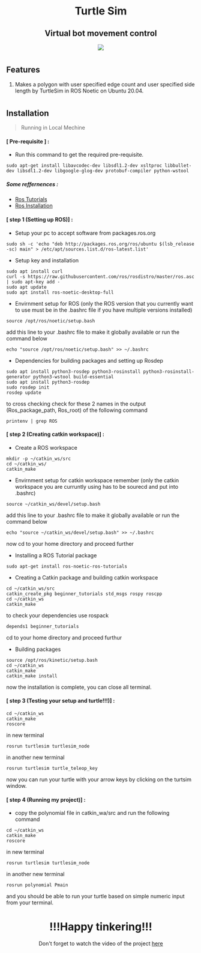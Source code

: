 <div align="center">

# Turtle Sim
## Virtual bot movement control 

<img src="https://img.shields.io/badge/ros-%230A0FF9.svg?style=for-the-badge&logo=ros&logoColor=white"/>
</div>

#
## Features
1) Makes a polygon with user specified edge count and user specified side length by TurtleSim in ROS Noetic on Ubuntu 20.04.

#
## Installation

> Running in Local Mechine 
> 

#### [ Pre-requisite ] : 
- Run this command to get the required pre-requisite.
``` 
sudo apt-get install libavcodec-dev libsdl1.2-dev xsltproc libbullet-dev libsdl1.2-dev libgoogle-glog-dev protobuf-compiler python-wstool
```

##### Some reffernences :
- [Ros Tutorials](http://wiki.ros.org/ROS/Tutorials)
- [Ros Installation](http://wiki.ros.org/noetic/Installation/Ubuntu)

#### [ step 1 (Setting up ROS)] :
- Setup your pc to accept software from packages.ros.org
``` 
sudo sh -c 'echo "deb http://packages.ros.org/ros/ubuntu $(lsb_release -sc) main" > /etc/apt/sources.list.d/ros-latest.list'
```  

   
- Setup key and installation
``` 
sudo apt install curl
curl -s https://raw.githubusercontent.com/ros/rosdistro/master/ros.asc | sudo apt-key add -
sudo apt update
sudo apt install ros-noetic-desktop-full
```  
  
  
- Envirnment setup for ROS
(only the ROS version that you currently want to use must be in the .bashrc file if you have multiple versions installed)
``` 
source /opt/ros/noetic/setup.bash
```
add this line to your .bashrc file to make it globally available or run the command below
```
echo "source /opt/ros/noetic/setup.bash" >> ~/.bashrc
```  
  
  
- Dependencies for building packages and setting up Rosdep
``` 
sudo apt install python3-rosdep python3-rosinstall python3-rosinstall-generator python3-wstool build-essential
sudo apt install python3-rosdep
sudo rosdep init
rosdep update
```  
to cross checking check for these 2 names in the output (Ros_package_path, Ros_root) of the following command
``` 
printenv | grep ROS
```  
  
  
#### [ step 2 (Creating catkin workspace)] :
- Create a ROS workspace
```
mkdir -p ~/catkin_ws/src
cd ~/catkin_ws/
catkin_make
```  
  
   
- Envirnment setup for catkin workspace
remember (only the catkin workspace you are curruntly using has to be sourecd and put into .bashrc)
``` 
source ~/catkin_ws/devel/setup.bash
```
add this line to your .bashrc file to make it globally available or run the command below
```
echo "source ~/catkin_ws/devel/setup.bash" >> ~/.bashrc
```
now cd to your home directory and proceed further    
    
     
- Installing a ROS Tutorial package
```
sudo apt-get install ros-noetic-ros-tutorials
```  
  
  
- Creating a Catkin package and building catkin workspace
```
cd ~/catkin_ws/src
catkin_create_pkg beginner_tutorials std_msgs rospy roscpp
cd ~/catkin_ws
catkin_make
```  
to check your dependencies use rospack 
```
depends1 beginner_tutorials
```
cd to your home directory and proceed furthur  
   
   
- Building packages
```
source /opt/ros/kinetic/setup.bash
cd ~/catkin_ws
catkin_make
catkin_make install
```
now the installation is complete, you can close all terminal.
  
  
#### [ step 3 (Testing your setup and turtle!!!)] :
```
cd ~/catkin_ws
catkin_make
roscore
```
in new terminal
```
rosrun turtlesim turtlesim_node
```
in another new terminal
```
rosrun turtlesim turtle_teleop_key
```  
now you can run your turtle with your arrow keys by clicking on the turtsim window.

  
#### [ step 4 (Running my project)] :
- copy the polynomial file in catkin_wa/src and run the following command
```
cd ~/catkin_ws
catkin_make
roscore
```
in new terminal
```
rosrun turtlesim turtlesim_node
```
in another new terminal
```
rosrun polynomial Pmain
```
and you should be able to run your turtle based on simple numeric input from your terminal. 
  
    
      
<div align="center">

# !!!Happy tinkering!!!
Don't forget to watch the video of the project [here](https://github.com/prathamiitp/turtleSim_ROS/blob/master/polygon.mp4)
</div>

